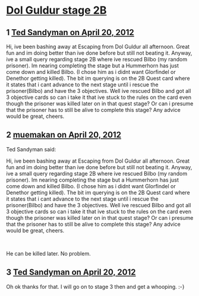 # [Dol Guldur stage 2B](https://community.fantasyflightgames.com/topic/63367-dol-guldur-stage-2b/)

## 1 [Ted Sandyman on April 20, 2012](https://community.fantasyflightgames.com/topic/63367-dol-guldur-stage-2b/?do=findComment&comment=620050)

Hi, ive been bashing away at Escaping from Dol Guldur all afternoon. Great fun and im doing better than ive done before but still not beating it. Anyway, ive a small query regarding stage 2B where ive rescued Bilbo (my random prisoner). Im nearing completing the stage but a Hummerhorn has just come down and killed Bilbo. (I chose him as i didnt want Glorfindel or Denethor getting killed). The bit im querying is on the 2B Quest card where it states that i cant advance to the next stage until i rescue the prisoner(Bilbo) and have the 3 objectives. Well ive rescued Bilbo and got all 3 objective cards so can i take it that ive stuck to the rules on the card even though the prisoner was killed later on in that quest stage? Or can i presume that the prisoner has to still be alive to complete this stage? Any advice would be great, cheers.

## 2 [muemakan on April 20, 2012](https://community.fantasyflightgames.com/topic/63367-dol-guldur-stage-2b/?do=findComment&comment=620093)

Ted Sandyman said:

Hi, ive been bashing away at Escaping from Dol Guldur all afternoon. Great fun and im doing better than ive done before but still not beating it. Anyway, ive a small query regarding stage 2B where ive rescued Bilbo (my random prisoner). Im nearing completing the stage but a Hummerhorn has just come down and killed Bilbo. (I chose him as i didnt want Glorfindel or Denethor getting killed). The bit im querying is on the 2B Quest card where it states that i cant advance to the next stage until i rescue the prisoner(Bilbo) and have the 3 objectives. Well ive rescued Bilbo and got all 3 objective cards so can i take it that ive stuck to the rules on the card even though the prisoner was killed later on in that quest stage? Or can i presume that the prisoner has to still be alive to complete this stage? Any advice would be great, cheers.



 

He can be killed later. No problem. 

## 3 [Ted Sandyman on April 20, 2012](https://community.fantasyflightgames.com/topic/63367-dol-guldur-stage-2b/?do=findComment&comment=620166)

Oh ok thanks for that. I will go on to stage 3 then and get a whooping. :-}

